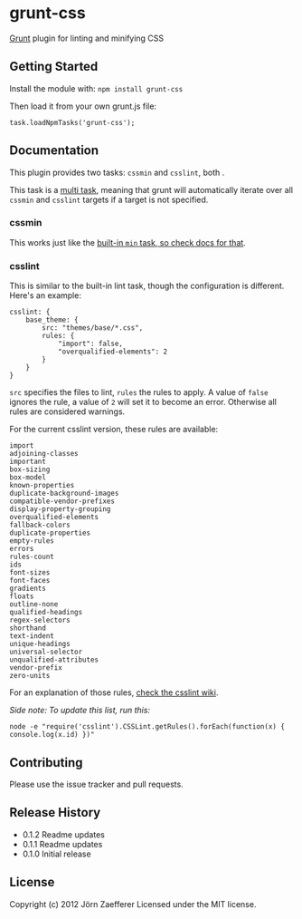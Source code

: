 # grunt-css

[Grunt](https://github.com/cowboy/grunt) plugin for linting and minifying CSS

## Getting Started
Install the module with: `npm install grunt-css`

Then load it from your own grunt.js file:

	task.loadNpmTasks('grunt-css');

## Documentation

This plugin provides two tasks: `cssmin` and `csslint`, both .

This task is a [multi task][types_of_tasks], meaning that grunt will automatically iterate over all `cssmin` and `csslint` targets if a target is not specified.

[types_of_tasks]: https://github.com/cowboy/grunt/blob/master/docs/types_of_tasks.md

### cssmin

This works just like the [built-in `min` task, so check docs for that](https://github.com/cowboy/grunt/blob/master/docs/task_min.md).

### csslint

This is similar to the built-in lint task, though the configuration is different. Here's an example:

	csslint: {
		base_theme: {
			src: "themes/base/*.css",
			rules: {
				"import": false,
				"overqualified-elements": 2
			}
		}
	}

`src` specifies the files to lint, `rules` the rules to apply. A value of `false` ignores the rule, a value of `2` will set it to become an error. Otherwise all rules are considered warnings.

For the current csslint version, these rules are available:

	import
	adjoining-classes
	important
	box-sizing
	box-model
	known-properties
	duplicate-background-images
	compatible-vendor-prefixes
	display-property-grouping
	overqualified-elements
	fallback-colors
	duplicate-properties
	empty-rules
	errors
	rules-count
	ids
	font-sizes
	font-faces
	gradients
	floats
	outline-none
	qualified-headings
	regex-selectors
	shorthand
	text-indent
	unique-headings
	universal-selector
	unqualified-attributes
	vendor-prefix
	zero-units

For an explanation of those rules, [check the csslint wiki](https://github.com/stubbornella/csslint/wiki/Rules).

*Side note: To update this list, run this:*

	node -e "require('csslint').CSSLint.getRules().forEach(function(x) { console.log(x.id) })"

## Contributing
Please use the issue tracker and pull requests.

## Release History

* 0.1.2 Readme updates
* 0.1.1 Readme updates
* 0.1.0 Initial release

## License
Copyright (c) 2012 Jörn Zaefferer
Licensed under the MIT license.
